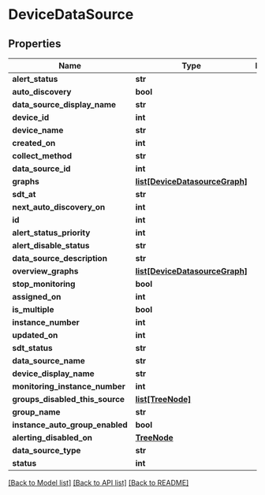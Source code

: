 # DeviceDataSource

## Properties
Name | Type | Description | Notes
------------ | ------------- | ------------- | -------------
**alert_status** | **str** |  | [optional] 
**auto_discovery** | **bool** |  | [optional] 
**data_source_display_name** | **str** |  | [optional] 
**device_id** | **int** |  | [optional] 
**device_name** | **str** |  | [optional] 
**created_on** | **int** |  | [optional] 
**collect_method** | **str** |  | [optional] 
**data_source_id** | **int** |  | [optional] 
**graphs** | [**list[DeviceDatasourceGraph]**](DeviceDatasourceGraph.md) |  | [optional] 
**sdt_at** | **str** |  | [optional] 
**next_auto_discovery_on** | **int** |  | [optional] 
**id** | **int** |  | [optional] 
**alert_status_priority** | **int** |  | [optional] 
**alert_disable_status** | **str** |  | [optional] 
**data_source_description** | **str** |  | [optional] 
**overview_graphs** | [**list[DeviceDatasourceGraph]**](DeviceDatasourceGraph.md) |  | [optional] 
**stop_monitoring** | **bool** |  | [optional] 
**assigned_on** | **int** |  | [optional] 
**is_multiple** | **bool** |  | [optional] 
**instance_number** | **int** |  | [optional] 
**updated_on** | **int** |  | [optional] 
**sdt_status** | **str** |  | [optional] 
**data_source_name** | **str** |  | [optional] 
**device_display_name** | **str** |  | [optional] 
**monitoring_instance_number** | **int** |  | [optional] 
**groups_disabled_this_source** | [**list[TreeNode]**](TreeNode.md) |  | [optional] 
**group_name** | **str** |  | [optional] 
**instance_auto_group_enabled** | **bool** |  | [optional] 
**alerting_disabled_on** | [**TreeNode**](TreeNode.md) |  | [optional] 
**data_source_type** | **str** |  | [optional] 
**status** | **int** |  | [optional] 

[[Back to Model list]](../README.md#documentation-for-models) [[Back to API list]](../README.md#documentation-for-api-endpoints) [[Back to README]](../README.md)

